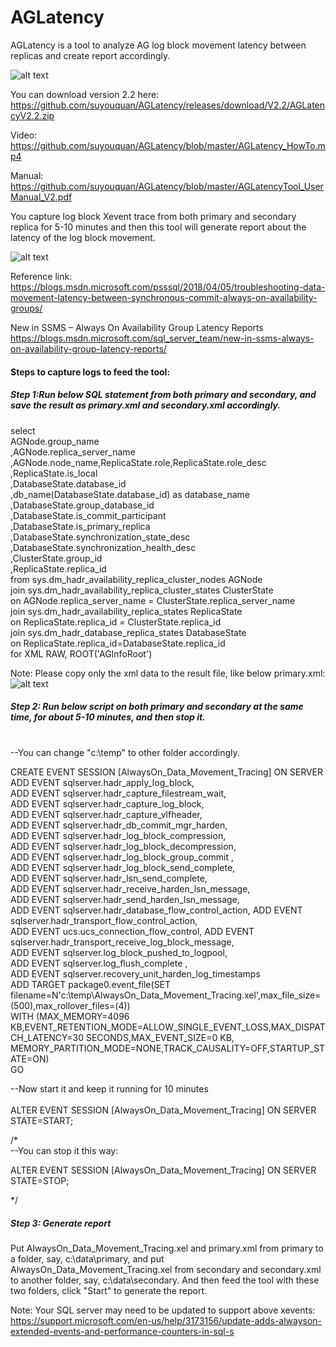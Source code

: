 # AGLatency

AGLatency is a tool to analyze AG log block movement latency between replicas and create report accordingly.

![alt text](https://github.com/suyouquan/AGLatency/blob/master/AGLatency.png)

You can download version 2.2 here:
https://github.com/suyouquan/AGLatency/releases/download/V2.2/AGLatencyV2.2.zip

Video:
https://github.com/suyouquan/AGLatency/blob/master/AGLatency_HowTo.mp4

Manual:  
https://github.com/suyouquan/AGLatency/blob/master/AGLatencyTool_UserManual_V2.pdf


You capture log block Xevent trace from both primary and secondary replica for 5-10 minutes and then this tool will 
generate report about the latency of the log block movement.

![alt text](https://github.com/suyouquan/AGLatency/blob/master/AGLatencyReport.png)



Reference link:<br>
https://blogs.msdn.microsoft.com/psssql/2018/04/05/troubleshooting-data-movement-latency-between-synchronous-commit-always-on-availability-groups/

New in SSMS – Always On Availability Group Latency Reports
https://blogs.msdn.microsoft.com/sql_server_team/new-in-ssms-always-on-availability-group-latency-reports/

#### Steps to capture logs to feed the tool:

##### Step 1:Run below SQL statement from both primary and secondary, and save the result as primary.xml and secondary.xml accordingly.
select   
AGNode.group_name  
,AGNode.replica_server_name  
,AGNode.node_name,ReplicaState.role,ReplicaState.role_desc  
,ReplicaState.is_local  
,DatabaseState.database_id  
,db_name(DatabaseState.database_id) as database_name  
,DatabaseState.group_database_id  
,DatabaseState.is_commit_participant  
,DatabaseState.is_primary_replica  
,DatabaseState.synchronization_state_desc  
,DatabaseState.synchronization_health_desc  
,ClusterState.group_id  
,ReplicaState.replica_id  
from sys.dm_hadr_availability_replica_cluster_nodes AGNode  
join sys.dm_hadr_availability_replica_cluster_states ClusterState   
on AGNode.replica_server_name = ClusterState.replica_server_name   
join sys.dm_hadr_availability_replica_states ReplicaState    
on ReplicaState.replica_id = ClusterState.replica_id   
join sys.dm_hadr_database_replica_states DatabaseState   
on ReplicaState.replica_id=DatabaseState.replica_id  
for XML  RAW, ROOT('AGInfoRoot')    

Note: Please copy only the xml data to the result file, like below primary.xml:  
![alt text](https://github.com/suyouquan/AGLatency/blob/master/primary.xml.png)


##### Step 2: Run below script on both primary and secondary at the same time, for about 5-10 minutes, and then stop it.
<br>--You can change "c:\temp\" to other folder accordingly.  

CREATE EVENT SESSION [AlwaysOn_Data_Movement_Tracing] ON SERVER   
ADD EVENT sqlserver.hadr_apply_log_block,  
ADD EVENT sqlserver.hadr_capture_filestream_wait,  
ADD EVENT sqlserver.hadr_capture_log_block,  
ADD EVENT sqlserver.hadr_capture_vlfheader,  
ADD EVENT sqlserver.hadr_db_commit_mgr_harden,  
ADD EVENT sqlserver.hadr_log_block_compression,  
ADD EVENT sqlserver.hadr_log_block_decompression,  
ADD EVENT sqlserver.hadr_log_block_group_commit ,  
ADD EVENT sqlserver.hadr_log_block_send_complete,  
ADD EVENT sqlserver.hadr_lsn_send_complete,  
ADD EVENT sqlserver.hadr_receive_harden_lsn_message,  
ADD EVENT sqlserver.hadr_send_harden_lsn_message,  
ADD EVENT sqlserver.hadr_database_flow_control_action,
ADD EVENT sqlserver.hadr_transport_flow_control_action,  
ADD EVENT ucs.ucs_connection_flow_control,
ADD EVENT sqlserver.hadr_transport_receive_log_block_message,  
ADD EVENT sqlserver.log_block_pushed_to_logpool,  
ADD EVENT sqlserver.log_flush_complete ,   
ADD EVENT sqlserver.recovery_unit_harden_log_timestamps   
ADD TARGET package0.event_file(SET filename=N'c:\temp\AlwaysOn_Data_Movement_Tracing.xel',max_file_size=(500),max_rollover_files=(4))  
WITH (MAX_MEMORY=4096 KB,EVENT_RETENTION_MODE=ALLOW_SINGLE_EVENT_LOSS,MAX_DISPATCH_LATENCY=30 SECONDS,MAX_EVENT_SIZE=0 KB,  
MEMORY_PARTITION_MODE=NONE,TRACK_CAUSALITY=OFF,STARTUP_STATE=ON)    
GO   

--Now start it and keep it running for 10 minutes <br>  
ALTER EVENT SESSION [AlwaysOn_Data_Movement_Tracing] ON SERVER STATE=START;   

/*  
--You can stop it this way:  

ALTER EVENT SESSION [AlwaysOn_Data_Movement_Tracing] ON SERVER STATE=STOP;   

*/   

##### Step 3: Generate report  
Put AlwaysOn_Data_Movement_Tracing.xel and primary.xml from primary to a folder, say, c:\data\primary, and put AlwaysOn_Data_Movement_Tracing.xel from secondary and secondary.xml to another folder, say, c:\data\secondary. And then feed the tool with these two folders, click "Start" to generate the report. 

Note:
Your SQL server may need to be updated to support above xevents:<br>
https://support.microsoft.com/en-us/help/3173156/update-adds-alwayson-extended-events-and-performance-counters-in-sql-s

